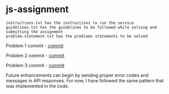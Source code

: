 # js-assignment
````
instructions.txt has the instructions to run the service
guidelines.txt has the guidelines to be followed while solving and submitting the assignment
problem-statement.txt has the problems statements to be solved
````

Problem 1 commit - [commit](https://github.com/brijeshshah13/assignment/commit/8d07a405509c1cf7ca4393b0ce3ccba5675205f3)

Problem 2 commit - [commit](https://github.com/brijeshshah13/assignment/commit/1dd6cc4f14c34cdcd2e5d9dcadd4d4827a72be7c)

Problem 3 commit - [commit](https://github.com/brijeshshah13/assignment/commit/1efe39b0d5c10ef533b2c1452a88edc1235590d7)

Future enhancements can begin by sending proper error codes and messages in API responses. For now, I have followed the same pattern that was implemented in the code.
